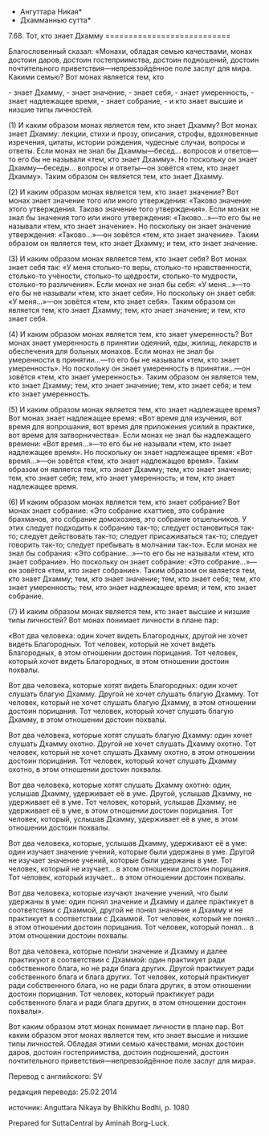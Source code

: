 * Ангуттара Никая*
* Дхамманнью сутта*

7\.68\. Тот, кто знает Дхамму
\=\=\=\=\=\=\=\=\=\=\=\=\=\=\=\=\=\=\=\=\=\=\=\=\=\=\=

Благословенный сказал: «Монахи, обладая семью качествами, монах достоин даров, достоин гостеприимства, достоин подношений, достоин почтительного приветствия—непревзойдённое поле заслуг для мира\. Какими семью? Вот монах является тем, кто

\- знает Дхамму,
\- знает значение,
\- знает себя,
\- знает умеренность,
\- знает надлежащее время,
\- знает собрание,
\- и кто знает высшие и низшие типы личностей\.

\(1\) И каким образом монах является тем, кто знает Дхамму? Вот монах знает Дхамму: лекции, стихи и прозу, описания, строфы, вдохновенные изречения, цитаты, истории рождения, чудесные случаи, вопросы и ответы\. Если монах не знал бы Дхаммы—бесед… вопросов и ответов—то его бы не называли «тем, кто знает Дхамму»\. Но поскольку он знает Дхамму—беседы… вопросы и ответы—он зовётся «тем, кто знает Дхамму»\. Таким образом он является тем, кто знает Дхамму\.

\(2\) И каким образом монах является тем, кто знает значение? Вот монах знает значение того или иного утверждения: «Таково значение этого утверждения\. Таково значение того утверждения»\. Если монах не знал бы значения того или иного утверждения: «Таково…»—то его бы не называли «тем, кто знает значение»\. Но поскольку он знает значение утверждения: «Таково…»—он зовётся «тем, кто знает значение»\. Таким образом он является тем, кто знает Дхамму; и тем, кто знает значение\.

\(3\) И каким образом монах является тем, кто знает себя? Вот монах знает себя так: «У меня столько\-то веры, столько\-то нравственности, столько\-то учёности, столько\-то щедрости, столько\-то мудрости, столько\-то различения»\. Если монах не знал бы себя: «У меня…»—то его бы не называли «тем, кто знает себя»\. Но поскольку он знает себя: «У меня…»—он зовётся «тем, кто знает себя»\. Таким образом он является тем, кто знает Дхамму; тем, кто знает значение; и тем, кто знает себя\.

\(4\) И каким образом монах является тем, кто знает умеренность? Вот монах знает умеренность в принятии одеяний, еды, жилищ, лекарств и обеспечения для больных монахов\. Если монах не знал бы умеренности в принятии…—то его бы не называли «тем, кто знает умеренность»\. Но поскольку он знает умеренность в принятии…—он зовётся «тем, кто знает умеренность»\. Таким образом он является тем, кто знает Дхамму; тем, кто знает значение; тем, кто знает себя; и тем кто знает умеренность\.

\(5\) И каким образом монах является тем, кто знает надлежащее время? Вот монах знает надлежащее время: «Вот время для изучения, вот время для вопрошания, вот время для приложения усилий в практике, вот время для затворничества»\. Если монах не знал бы надлежащего времени: «Вот время…»—то его бы не называли «тем, кто знает надлежащее время»\. Но поскольку он знает надлежащее время: «Вот время…»—он зовётся «тем, кто знает надлежащее время»\. Таким образом он является тем, кто знает Дхамму; тем, кто знает значение; тем, кто знает себя; тем, кто знает умеренность; и тем, кто знает надлежащее время\.

\(6\) И каким образом монах является тем, кто знает собрание? Вот монах знает собрание: «Это собрание кхаттиев, это собрание брахманов, это собрание домохозяев, это собрание отшельников\. У этих следует подходить к собранию так\-то; следует остановиться так\-то; следует действовать так\-то; следует присаживаться так\-то; следует говорить так\-то; следует пребывать в молчании так\-то»\. Если монах не знал бы собрания: «Это собрание…»—то его бы не называли «тем, кто знает собрание»\. Но поскольку он знает собрание: «Это собрание…»—он зовётся «тем, кто знает собрание»\. Таким образом он является тем, кто знает Дхамму; тем, кто знает значение; тем, кто знает себя; тем, кто знает умеренность; тем, кто знает надлежащее время; и тем, кто знает собрание\.

\(7\) И каким образом монах является тем, кто знает высшие и низшие типы личностей? Вот монах понимает личности в плане пар:

«Вот два человека: один хочет видеть Благородных, другой не хочет видеть Благородных\. Тот человек, который не хочет видеть Благородных, в этом отношении достоин порицания\. Тот человек, который хочет видеть Благородных, в этом отношении достоин похвалы\.

Вот два человека, которые хотят видеть Благородных: один хочет слушать благую Дхамму\. Другой не хочет слушать благую Дхамму\. Тот человек, который не хочет слушать благую Дхамму, в этом отношении достоин порицания\. Тот человек, который хочет слушать благую Дхамму, в этом отношении достоин похвалы\.

Вот два человека, которые хотят слушать благую Дхамму: один хочет слушать Дхамму охотно\. Другой не хочет слушать Дхамму охотно\. Тот человек, который не хочет слушать Дхамму охотно, в этом отношении достоин порицания\. Тот человек, который хочет слушать Дхамму охотно, в этом отношении достоин похвалы\.

Вот два человека, которые хотят слушать Дхамму охотно: один, услышав Дхамму, удерживает её в уме\. Другой, услышав Дхамму, не удерживает её в уме\. Тот человек, который, услышав Дхамму, не удерживает её в уме, в этом отношении достоин порицания\. Тот человек, который, услышав Дхамму, удерживает её в уме, в этом отношении достоин похвалы\.

Вот два человека, которые, услышав Дхамму, удерживают её в уме: один изучает значение учений, которые были удержаны в уме\. Другой не изучает значение учений, которые были удержаны в уме\. Тот человек, который не изучает… в этом отношении достоин порицания\. Тот человек, который изучает… в этом отношении достоин похвалы\.

Вот два человека, которые изучают значение учений, что были удержаны в уме: один понял значение и Дхамму и далее практикует в соответствии с Дхаммой, другой не понял значение и Дхамму и не практикует в соответствии с Дхаммой\. Тот человек, который не понял… в этом отношении достоин порицания\. Тот человек, который понял… в этом отношении достоин похвалы\.

Вот два человека, которые поняли значение и Дхамму и далее практикуют в соответствии с Дхаммой: один практикует ради собственного блага, но не ради блага других\. Другой практикует ради собственного блага и блага других\. Тот человек, который практикует ради собственного блага, но не ради блага других, в этом отношении достоин порицания\. Тот человек, который практикует ради собственного блага и ради блага других, в этом отношении достоин похвалы»\.

Вот каким образом этот монах понимает личности в плане пар\. Вот каким образом этот монах является тем, кто знает высшие и низшие типы личностей\. Обладая этими семью качествами, монах достоин даров, достоин гостеприимства, достоин подношений, достоин почтительного приветствия—непревзойдённое поле заслуг для мира»\.

Перевод с английского: SV

редакция перевода: 25\.02\.2014

источник: Anguttara Nikaya by Bhikkhu Bodhi, p\. 1080

Prepared for SuttaCentral by Aminah Borg\-Luck\.